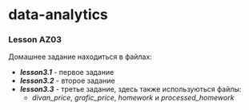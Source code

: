 # data-analytics
### Lesson AZ03
Домашнее задание находиться в файлах:
   - ***lesson3.1*** - первое задание
   - ***lesson3.2*** - второе задание
   - ***lesson3.3*** - третье задание, здесь также используються файлы:
     - *divan_price*, *grafic_price*, *homework* и *processed_homework*
